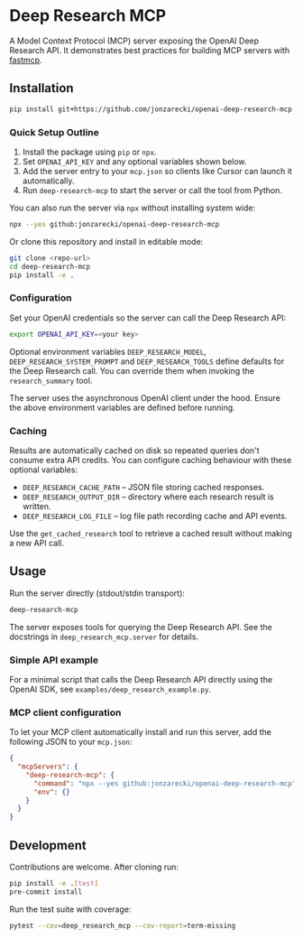 # Deep Research MCP

A Model Context Protocol (MCP) server exposing the OpenAI Deep Research API. It demonstrates best practices for building MCP servers with [fastmcp](https://pypi.org/project/fastmcp/).

## Installation
```bash
pip install git+https://github.com/jonzarecki/openai-deep-research-mcp
```

### Quick Setup Outline
1. Install the package using ``pip`` or ``npx``.
2. Set ``OPENAI_API_KEY`` and any optional variables shown below.
3. Add the server entry to your ``mcp.json`` so clients like Cursor can launch it automatically.
4. Run ``deep-research-mcp`` to start the server or call the tool from Python.

You can also run the server via `npx` without installing system wide:
```bash
npx --yes github:jonzarecki/openai-deep-research-mcp
```

Or clone this repository and install in editable mode:
```bash
git clone <repo-url>
cd deep-research-mcp
pip install -e .
```

### Configuration
Set your OpenAI credentials so the server can call the Deep Research API:
```bash
export OPENAI_API_KEY=<your key>
```
Optional environment variables `DEEP_RESEARCH_MODEL`, `DEEP_RESEARCH_SYSTEM_PROMPT` and `DEEP_RESEARCH_TOOLS` define defaults for the Deep Research call. You can override them when invoking the `research_summary` tool.

The server uses the asynchronous OpenAI client under the hood. Ensure the above environment variables are defined before running.

### Caching
Results are automatically cached on disk so repeated queries don't consume extra
API credits. You can configure caching behaviour with these optional variables:

* `DEEP_RESEARCH_CACHE_PATH` – JSON file storing cached responses.
* `DEEP_RESEARCH_OUTPUT_DIR` – directory where each research result is written.
* `DEEP_RESEARCH_LOG_FILE` – log file path recording cache and API events.

Use the `get_cached_research` tool to retrieve a cached result without making a
new API call.

## Usage
Run the server directly (stdout/stdin transport):
```bash
deep-research-mcp
```

The server exposes tools for querying the Deep Research API. See the docstrings in `deep_research_mcp.server` for details.

### Simple API example
For a minimal script that calls the Deep Research API directly using the OpenAI SDK, see ``examples/deep_research_example.py``.

### MCP client configuration
To let your MCP client automatically install and run this server, add the following JSON to your `mcp.json`:
```json
{
  "mcpServers": {
    "deep-research-mcp": {
      "command": "npx --yes github:jonzarecki/openai-deep-research-mcp",
      "env": {}
    }
  }
}
```

## Development
Contributions are welcome. After cloning run:
```bash
pip install -e .[test]
pre-commit install
```
Run the test suite with coverage:
```bash
pytest --cov=deep_research_mcp --cov-report=term-missing
```
